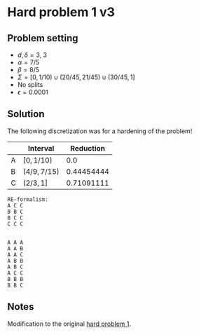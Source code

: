 # Hard problem 1 v3

## Problem setting
- $d, \delta = 3, \; 3$
- $\alpha=7/5$
- $\beta=8/5$
- $\Sigma=[0, 1/10) \cup (20/45, 21/45) \cup (30/45, 1]$
- No splits
- $\epsilon = 0.0001$

## Solution
The following discretization was for a hardening of the problem!

$\;$| Interval | Reduction
----|---------|---------
A | $[0,1/10)$ | $0.0$
B | $(4/9,7/15)$ | $0.44454444$
C | $(2/3,1]$ | $0.71091111$



```
RE-formalism:
A C C
B B C
B C C
C C C


A A A
A A B
A A C
A B B
A B C
A C C
B B B
B B C
```

## Notes

Modification to the original [hard problem 1](../hard_problem_1/hard_problem_1.md).
